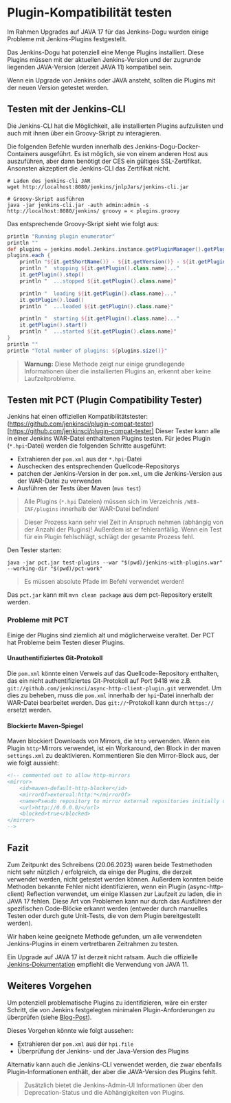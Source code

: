 # Plugin-Kompatibilität testen

Im Rahmen Upgrades auf JAVA 17 für das Jenkins-Dogu wurden einige Probleme mit Jenkins-Plugins festgestellt.

Das Jenkins-Dogu hat potenziell eine Menge Plugins installiert. Diese Plugins müssen mit der aktuellen Jenkins-Version
und der zugrunde liegenden JAVA-Version (derzeit JAVA 11) kompatibel sein.

Wenn ein Upgrade von Jenkins oder JAVA ansteht, sollten die Plugins mit der neuen Version getestet werden.

## Testen mit der Jenkins-CLI
Die Jenkins-CLI hat die Möglichkeit, alle installierten Plugins aufzulisten und auch mit ihnen über ein Groovy-Skript zu interagieren.

Die folgenden Befehle wurden innerhalb des Jenkins-Dogu-Docker-Containers ausgeführt.
Es ist möglich, sie von einem anderen Host aus auszuführen, aber dann benötigt der CES ein gültiges SSL-Zertifikat. Ansonsten akzeptiert die Jenkins-CLI das Zertifikat nicht.

```shell
# Laden des jenkins-cli JAR
wget http://localhost:8080/jenkins/jnlpJars/jenkins-cli.jar

# Groovy-Skript ausführen
java -jar jenkins-cli.jar -auth admin:admin -s http://localhost:8080/jenkins/ groovy = < plugins.groovy
```
Das entsprechende Groovy-Skript sieht wie folgt aus:
```groovy
println "Running plugin enumerator"
println ""
def plugins = jenkins.model.Jenkins.instance.getPluginManager().getPlugins()
plugins.each {
    println "${it.getShortName()} - ${it.getVersion()} - ${it.getPlugin().getTarget().class.name}"
    println "  stopping ${it.getPlugin().class.name}..."
    it.getPlugin().stop()
    println "  ...stopped ${it.getPlugin().class.name}"

    println "  loading ${it.getPlugin().class.name}..."
    it.getPlugin().load()
    println "  ...loaded ${it.getPlugin().class.name}"

    println "  starting ${it.getPlugin().class.name}..."
    it.getPlugin().start()
    println "  ...started ${it.getPlugin().class.name}"
}
println ""
println "Total number of plugins: ${plugins.size()}"
```

> **Warnung:** Diese Methode zeigt nur einige grundlegende Informationen über die installierten Plugins an, erkennt aber keine Laufzeitprobleme.

## Testen mit PCT (Plugin Compatibility Tester)

Jenkins hat einen offiziellen Kompatibilitätstester: (https://github.com/jenkinsci/plugin-compat-tester)[https://github.com/jenkinsci/plugin-compat-tester]
Dieser Tester kann alle in einer Jenkins WAR-Datei enthaltenen Plugins testen. Für jedes Plugin (`*.hpi`-Datei) werden die folgenden Schritte ausgeführt:
* Extrahieren der `pom.xml` aus der `*.hpi`-Datei
* Auschecken des entsprechenden Quellcode-Repositorys
* patchen der Jenkins-Version in der `pom.xml`, um die Jenkins-Version aus der WAR-Datei zu verwenden
* Ausführen der Tests über Maven (`mvn test`)

> Alle Plugins (`*.hpi` Dateien) müssen sich im Verzeichnis `/WEB-INF/plugins` innerhalb der WAR-Datei befinden!

> Dieser Prozess kann sehr viel Zeit in Anspruch nehmen (abhängig von der Anzahl der Plugins)!
> Außerdem ist er fehleranfällig. Wenn ein Test für ein Plugin fehlschlägt, schlägt der gesamte Prozess fehl.

Den Tester starten:
```shell
java -jar pct.jar test-plugins --war "$(pwd)/jenkins-with-plugins.war" --working-dir "$(pwd)/pct-work"
```
> Es müssen absolute Pfade im Befehl verwendet werden!

Das `pct.jar` kann mit `mvn clean package` aus dem pct-Repository erstellt werden.

### Probleme mit PCT
Einige der Plugins sind ziemlich alt und möglicherweise veraltet. Der PCT hat  Probleme beim Testen dieser Plugins.

#### Unauthentifiziertes Git-Protokoll
Die `pom.xml` könnte einen Verweis auf das Quellcode-Repository enthalten, das ein nicht authentifiziertes Git-Protokoll auf Port 9418 wie z.B. `git://github.com/jenkinsci/async-http-client-plugin.git` verwendet.
Um dies zu beheben, muss die `pom.xml` innerhalb der `hpi`-Datei innerhalb der WAR-Datei bearbeitet werden. Das `git://`-Protokoll kann durch `https://` ersetzt werden.

#### Blockierte Maven-Spiegel
Maven blockiert Downloads von Mirrors, die `http` verwenden. Wenn ein Plugin `http`-Mirrors verwendet, ist ein Workaround, den Block in der maven `settings.xml` zu deaktivieren.
Kommentieren Sie den Mirror-Block aus, der wie folgt aussieht:
```xml
<!-- commented out to allow http-mirrors
<mirror>
    <id>maven-default-http-blocker</id>
    <mirrorOf>external:http:*</mirrorOf>
    <name>Pseudo repository to mirror external repositories initially using HTTP.</name>
    <url>http://0.0.0.0/</url>
    <blocked>true</blocked>
</mirror> 
-->
```

## Fazit

Zum Zeitpunkt des Schreibens (20.06.2023) waren beide Testmethoden nicht sehr nützlich / erfolgreich, da einige der Plugins, die derzeit verwendet werden, nicht getestet werden können.
Außerdem konnten beide Methoden bekannte Fehler nicht identifizieren, wenn ein Plugin (async-http-client) Reflection verwendet, um einige Klassen zur Laufzeit zu laden, die in JAVA 17 fehlen.
Diese Art von Problemen kann nur durch das Ausführen der spezifischen Code-Blöcke erkannt werden (entweder durch manuelles Testen oder durch gute Unit-Tests, die von dem Plugin bereitgestellt werden).

Wir haben keine geeignete Methode gefunden, um alle verwendeten Jenkins-Plugins in einem vertretbaren Zeitrahmen zu testen.    

Ein Upgrade auf JAVA 17 ist derzeit nicht ratsam. Auch die offizielle 
[Jenkins-Dokumentation](https://www.jenkins.io/doc/developer/tutorial/prepare/#download-and-install-a-jdk) empfiehlt die Verwendung von JAVA 11. 

## Weiteres Vorgehen
Um potenziell problematische Plugins zu identifizieren, wäre ein erster Schritt, die von Jenkins festgelegten minimalen Plugin-Anforderungen zu überprüfen (siehe [Blog-Post](https://www.jenkins.io/blog/2022/12/14/require-java-11/)).

Dieses Vorgehen könnte wie folgt aussehen:
* Extrahieren der `pom.xml` aus der `hpi.file`
* Überprüfung der Jenkins- und der Java-Version des Plugins

Alternativ kann auch die Jenkins-CLI verwendet werden, die zwar ebenfalls Plugin-Informationen enthält, der aber die JAVA-Version des Plugins fehlt. 

> Zusätzlich bietet die Jenkins-Admin-UI Informationen über den Deprecation-Status und die Abhängigkeiten von Plugins.